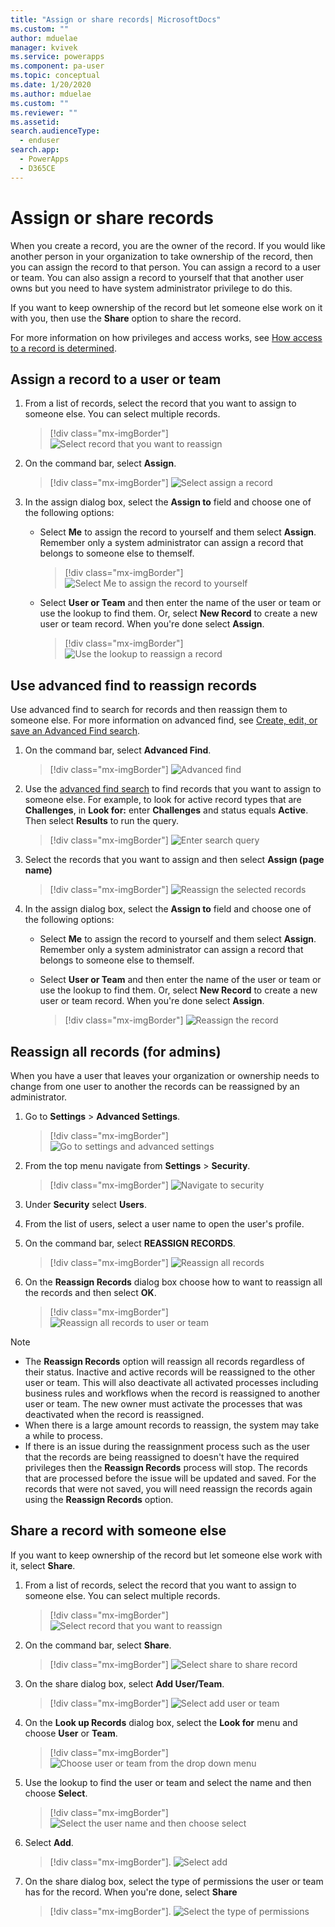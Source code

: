 ```yaml
---
title: "Assign or share records| MicrosoftDocs"
ms.custom: ""
author: mduelae
manager: kvivek
ms.service: powerapps
ms.component: pa-user
ms.topic: conceptual
ms.date: 1/20/2020
ms.author: mduelae
ms.custom: ""
ms.reviewer: ""
ms.assetid: 
search.audienceType: 
  - enduser
search.app: 
  - PowerApps
  - D365CE
---
```

# Assign or share records

When you create a record, you are the owner of the record. If you would like another person in your organization to take ownership of the record, then you can assign the record to that person. You can assign a record to a user or team. You can also assign a record to yourself that that another user owns but you need to have system administrator privilege to do this.

If you want to keep ownership of the record but let someone else work on it with you, then use the **Share** option to share the record. 

For more information on how privileges and access works, see [How access to a record is determined](https://docs.microsoft.com/power-platform/admin/how-record-access-determined).

## Assign a record to a user or team

1. From a list of records, select the record that you want to assign to someone else. You can select multiple records.

   > [!div class="mx-imgBorder"]
   > ![Select record that you want to reassign](media/reassign-1.png "Select record that you want o reassign")

2. On the command bar, select **Assign**. 

   > [!div class="mx-imgBorder"]
   > ![Select assign a record](media/reassign-2.png "[Select assign a record")

  
3. In the assign dialog box, select the **Assign to** field and choose one of the following options:
    - Select **Me** to assign the record to yourself and them select **Assign**. Remember only a system administrator can assign a record that belongs to someone else to themself.
    
      > [!div class="mx-imgBorder"]
      > ![Select Me to assign the record to yourself](media/reassign-4.png "Select Me to assign the record to yourself")
    
    - Select **User or Team** and then enter the name of the user or team or use the lookup to find them. Or, select **New Record** to create a new user or team record. When you're done select **Assign**.

      > [!div class="mx-imgBorder"]
      > ![Use the lookup to reassign a record](media/reassign-3.png "Use the lookup to reassign a record")


## Use advanced find to reassign records

Use advanced find to search for records and then reassign them to someone else. For more information on advanced find, see [Create, edit, or save an Advanced Find search](advanced-find.md).


1. On the command bar, select **Advanced Find**.

   > [!div class="mx-imgBorder"]
   > ![Advanced find](media/assign3.png "advacned find")
   
2. Use the [advanced find search](advanced-find.md) to find records that you want to assign to someone else. For example, to look for active record types that are **Challenges**, in **Look for:** enter **Challenges** and status equals **Active**. Then select **Results** to run the query.

    > [!div class="mx-imgBorder"]
    > ![Enter search query](media/reassign-5.png "Enter search query")

3. Select the records that you want to assign and then select **Assign (page name)**

   > [!div class="mx-imgBorder"]
   > ![Reassign the selected records](media/reassign-6.png "Reassign the selected records")
   
 4. In the assign dialog box, select the **Assign to** field and choose one of the following options:
 
    - Select **Me** to assign the record to yourself and them select **Assign**. Remember only a system administrator can assign a record that belongs to someone else to themself.
    
    - Select **User or Team** and then enter the name of the user or team or use the lookup to find them. Or, select **New Record** to create a new user or team record. When you're done select **Assign**.
    
      > [!div class="mx-imgBorder"]
      > ![Reassign the record](media/reassign-7.png "Reassign the record")
   
 
 ## Reassign all records (for admins)
 
 When you have a user that leaves your organization or ownership needs to change from one user to another the records can be reassigned by an administrator.
 
 1. Go to **Settings** > **Advanced Settings**.
 
    > [!div class="mx-imgBorder"]
    > ![Go to settings and advanced settings](media/settings-gear-icon.png "Go to settings and advanced settings")
 
 2. From the top menu navigate from **Settings** > **Security**.
     > [!div class="mx-imgBorder"]
     > ![Navigate to security](media/reassign-8.png "Navigate to security")
 
 3. Under **Security** select **Users**.
 
 4. From the list of users, select a user name to open the user's profile.

 5. On the command bar, select **REASSIGN RECORDS**.
 
    > [!div class="mx-imgBorder"]
    > ![Reassign all records](media/assign5.png "Reassign all records")
   
 4. On the **Reassign Records** dialog box choose how to want to reassign all the records and then select **OK**.
 
    > [!div class="mx-imgBorder"]
    > ![Reassign all records to user or team](media/assign6.png "Reassign all records to user or team")
 
   > [!NOTE]
   > - The **Reassign Records** option will reassign all records regardless of their status. Inactive and active records will be reassigned to the other user or team. This will also deactivate all activated processes including business rules and workflows when the record is reassigned to another user or team. The new owner must activate the processes that was deactivated when the record is reassigned.  
   > - When there is a large amount records to reassign, the system may take a while to process. 
   > - If there is an issue during the reassignment process such as the user that the records are being reassigned to doesn't have the required privileges then the **Reassign Records** process will stop. The records that are processed before the issue will be updated and saved. For the records that were not saved, you will need reassign the records again using the **Reassign Records** option.
   
 
 ## Share a record with someone else
 
 If you want to keep ownership of the record but let someone else work with it, select **Share**. 
 
 
1. From a list of records, select the record that you want to assign to someone else. You can select multiple records.

   > [!div class="mx-imgBorder"]
   > ![Select record that you want to reassign](media/reassign-1.png "Select record that you want o reassign")

2. On the command bar, select **Share**. 

   > [!div class="mx-imgBorder"]
   > ![Select share to share record](media/share-1.png "Select share to share to share a record")
   
 3. On the share dialog box, select **Add User/Team**.  

    > [!div class="mx-imgBorder"]
    > ![Select add user or team](media/share-2.png "Select add user or team")
   
 4. On the **Look up Records** dialog box, select the **Look for** menu and choose **User** or **Team**.
 
    > [!div class="mx-imgBorder"]
    > ![Choose user or team from the drop down menu](media/share-3.png "Choose user or team from the drop down menu")
    
 5. Use the lookup to find the user or team and select the name and then choose **Select**.
 
     > [!div class="mx-imgBorder"]
     > ![Select the user name and then choose select](media/share-4.png "Select the user name and then choose select")
     
 6. Select **Add**. 
 
     > [!div class="mx-imgBorder"].
     > ![Select add](media/share-5.png "Select add")
     
 7. On the share dialog box, select the type of permissions the user or team has for the record. When you're done, select **Share**   
 
     > [!div class="mx-imgBorder"].
     > ![Select the type of permissions](media/share-6.png "Select the type of permissions")
 

